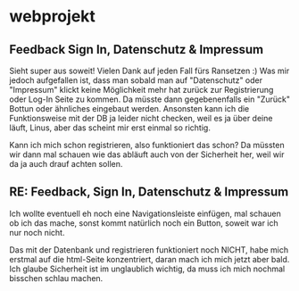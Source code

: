 # webprojekt

## Feedback Sign In, Datenschutz & Impressum
Sieht super aus soweit! Vielen Dank auf jeden Fall fürs Ransetzen :)
Was mir jedoch aufgefallen ist, dass man sobald man auf "Datenschutz" oder "Impressum" klickt keine Möglichkeit mehr hat zurück zur Registrierung oder Log-In Seite zu kommen. Da müsste dann gegebenenfalls ein "Zurück" Bottun oder ähnliches eingebaut werden.
Ansonsten kann ich die Funktionsweise mit der DB ja leider nicht checken, weil es ja über deine läuft, Linus, aber das scheint mir erst einmal so richtig.

Kann ich mich schon registrieren, also funktioniert das schon? Da müssten wir dann mal schauen wie das abläuft auch von der Sicherheit her, weil wir da ja auch drauf achten sollen.

## RE: Feedback, Sign In, Datenschutz & Impressum
Ich wollte eventuell eh noch eine Navigationsleiste einfügen, mal schauen ob ich das mache, sonst kommt natürlich noch ein Button, soweit war ich nur noch nicht.

Das mit der Datenbank und registrieren funktioniert noch NICHT, habe mich erstmal auf die html-Seite konzentriert, daran mach ich mich jetzt aber bald. Ich glaube Sicherheit ist im unglaublich wichtig, da muss ich mich nochmal bisschen schlau machen. 
